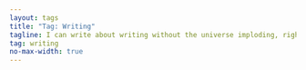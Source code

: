 ```yaml
---
layout: tags
title: "Tag: Writing"
tagline: I can write about writing without the universe imploding, right?
tag: writing
no-max-width: true
---
```


